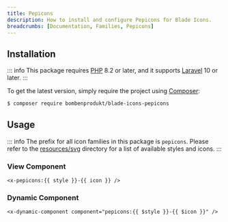 ```yaml
---
title: Pepicons
description: How to install and configure Pepicons for Blade Icons.
breadcrumbs: [Documentation, Families, Pepicons]
---
```


## Installation

::: info
This package requires [PHP](https://www.php.net/) 8.2 or later, and it supports [Laravel](https://laravel.com/) 10 or later.
:::

To get the latest version, simply require the project using [Composer](https://getcomposer.org/):

```bash
$ composer require bombenprodukt/blade-icons-pepicons
```

## Usage

::: info
The prefix for all icon families in this package is `pepicons`. Please refer to the [resources/svg](https://github.com/BombenProdukt/blade-icons-pepicons/tree/main/resources/svg) directory for a list of available styles and icons.
:::

### View Component

```blade
<x-pepicons:{{ style }}-{{ icon }} />
```

### Dynamic Component

```blade
<x-dynamic-component component="pepicons:{{ $style }}-{{ $icon }}" />
```
